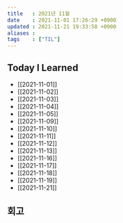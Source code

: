 ```yaml
---
title   : 2021년 11월 
date    : 2021-11-01 17:26:29 +0900
updated : 2021-11-21 19:33:58 +0900
aliases : 
tags    : ["TIL"]
---
```

## Today I Learned  
- [[2021-11-01]]
- [[2021-11-02]]
- [[2021-11-03]]
- [[2021-11-04]]
- [[2021-11-05]]
- [[2021-11-09]]
- [[2021-11-10]]
- [[2021-11-11]]
- [[2021-11-12]]
- [[2021-11-13]]
- [[2021-11-16]]
- [[2021-11-17]]
- [[2021-11-18]]
- [[2021-11-19]]
- [[2021-11-21]]

## 회고
